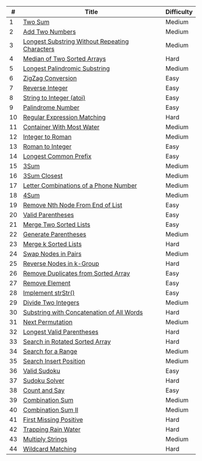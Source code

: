 \#  | Title | Difficulty
----- | ---- | ----
1 | [Two Sum](two-sum) | Medium
2 | [Add Two Numbers](add-two-numbers) | Medium
3 | [Longest Substring Without Repeating Characters](longest-substring-without-repeating-characters) | Medium
4 | [Median of Two Sorted Arrays](median-of-two-sorted-arrays) | Hard
5 | [Longest Palindromic Substring](longest-palindromic-substring) | Medium
6 | [ZigZag Conversion](zigzag-conversion) | Easy
7 | [Reverse Integer](reverse-integer) | Easy
8 | [String to Integer (atoi)](string-to-integer-atoi) | Easy
9 | [Palindrome Number](palindrome-number) | Easy
10 | [Regular Expression Matching](regular-expression-matching) | Hard
11 | [Container With Most Water](container-with-most-water) | Medium
12 | [Integer to Roman](integer-to-roman) | Medium
13 | [Roman to Integer](roman-to-integer) | Easy
14 | [Longest Common Prefix](longest-common-prefix) | Easy
15 | [3Sum](3sum) | Medium
16 | [3Sum Closest](3sum-closest) | Medium
17 | [Letter Combinations of a Phone Number](letter-combinations-of-a-phone-number) | Medium
18 | [4Sum](4sum) | Medium
19 | [Remove Nth Node From End of List](remove-nth-node-from-end-of-list) | Easy
20 | [Valid Parentheses](valid-parentheses) | Easy
21 | [Merge Two Sorted Lists](merge-two-sorted-lists) | Easy
22 | [Generate Parentheses](generate-parentheses) | Medium
23 | [Merge k Sorted Lists](merge-k-sorted-lists) | Hard
24 | [Swap Nodes in Pairs](swap-nodes-in-pairs) | Medium
25 | [Reverse Nodes in k-Group](reverse-nodes-in-k-group) | Hard
26 | [Remove Duplicates from Sorted Array](remove-duplicates-from-sorted-array) | Easy
27 | [Remove Element](remove-element) | Easy
28 | [Implement strStr()](implement-strstr) | Easy
29 | [Divide Two Integers](divide-two-integers) | Medium
30 | [Substring with Concatenation of All Words](substring-with-concatenation-of-all-words) | Hard
31 | [Next Permutation](next-permutation) | Medium
32 | [Longest Valid Parentheses](longest-valid-parentheses) | Hard
33 | [Search in Rotated Sorted Array](search-in-rotated-sorted-array) | Hard
34 | [Search for a Range](search-for-a-range) | Medium
35 | [Search Insert Position](search-insert-position) | Medium
36 | [Valid Sudoku](valid-sudoku) | Easy
37 | [Sudoku Solver](sudoku-solver) | Hard
38 | [Count and Say](count-and-say) | Easy
39 | [Combination Sum](combination-sum) | Medium
40 | [Combination Sum II](combination-sum-ii) | Medium
41 | [First Missing Positive](first-missing-positive) | Hard
42 | [Trapping Rain Water](trapping-rain-water) | Hard
43 | [Multiply Strings](multiply-strings) | Medium
44 | [Wildcard Matching](wildcard-matching) | Hard
